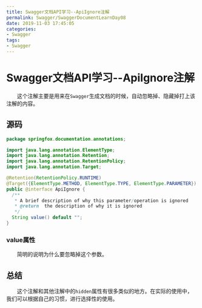 ```yaml
---
title: Swagger文档API学习--ApiIgnore注解
permalink: Swagger/SwaggerDocumentLearnDay08
date: 2019-11-03 17:45:05
categories:
- Swagger
tags:
- Swagger
---
```


# Swagger文档API学习--ApiIgnore注解

&emsp;&emsp;这个注解主要是用来在`Swagger`生成文档的时候，自动忽略掉、隐藏掉打上该注解的内容。

## 源码

```java
package springfox.documentation.annotations;

import java.lang.annotation.ElementType;
import java.lang.annotation.Retention;
import java.lang.annotation.RetentionPolicy;
import java.lang.annotation.Target;

@Retention(RetentionPolicy.RUNTIME)
@Target({ElementType.METHOD, ElementType.TYPE, ElementType.PARAMETER})
public @interface ApiIgnore {
  /**
   * A brief description of why this parameter/operation is ignored
   * @return  the description of why it is ignored
   */
  String value() default "";
}
```

### value属性

&emsp;&emsp;简明的说明为什么要忽略掉这个参数。

## 总结

&emsp;&emsp;这个注解和其他注解中的`hidden`属性有很多类似的地方。在实际的使用中，我们可以根据自己的习惯，进行选择性的使用。